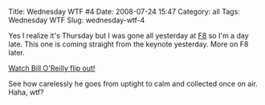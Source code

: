 Title: Wednesday WTF #4
Date: 2008-07-24 15:47
Category: all
Tags: Wednesday WTF
Slug: wednesday-wtf-4

Yes I realize it's Thursday but I was gone all yesterday at [F8][] so
I'm a day late. This one is coming straight from the keynote yesterday.
More on F8 later.

[Watch Bill O'Reilly flip out!][]

See how carelessly he goes from uptight to calm and collected once on
air. Haha, wtf?

  [F8]: http://www.new.facebook.com/f8
  [Watch Bill O'Reilly flip out!]: http://www.youtube.com/watch?v=2tJjNVVwRCY

